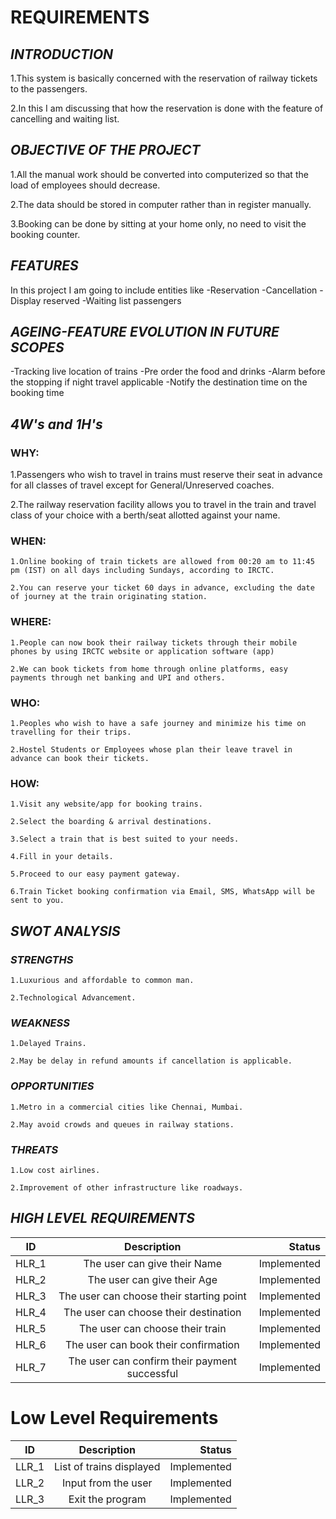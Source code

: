 # **REQUIREMENTS**



## *INTRODUCTION*


1.This system is basically concerned with the reservation of railway tickets to the passengers.

2.In this I am discussing that how the reservation is done with the feature of cancelling and waiting list.


## *OBJECTIVE OF THE PROJECT*


1.All the manual work should be converted into computerized so that the load of employees should decrease.

2.The data should be stored in computer rather than in register manually.

3.Booking can be done by sitting at your home only, no need to visit the booking counter.


## *FEATURES*


In this project I am going to include entities like
   -Reservation
   -Cancellation
   -Display reserved
   -Waiting list passengers


##  *AGEING-FEATURE EVOLUTION IN FUTURE SCOPES*
   -Tracking live location of trains
   -Pre order the food and drinks
   -Alarm before the stopping if night travel applicable
   -Notify the destination time on the booking time


## *4W's and 1H's*


 ### **WHY:**

   1.Passengers who wish to travel in trains must reserve their seat in advance for all classes of travel except for General/Unreserved coaches.

   2.The railway reservation facility allows you to travel in the train and travel class of your choice with a berth/seat allotted against your name.


 ### **WHEN:**

    1.Online booking of train tickets are allowed from 00:20 am to 11:45 pm (IST) on all days including Sundays, according to IRCTC.

    2.You can reserve your ticket 60 days in advance, excluding the date of journey at the train originating station.


 ### **WHERE:**

    1.People can now book their railway tickets through their mobile phones by using IRCTC website or application software (app)

    2.We can book tickets from home through online platforms, easy payments through net banking and UPI and others.


 ### **WHO:**

    1.Peoples who wish to have a safe journey and minimize his time on travelling for their trips.

    2.Hostel Students or Employees whose plan their leave travel in advance can book their tickets.


 ### **HOW:**

    1.Visit any website/app for booking trains.

    2.Select the boarding & arrival destinations.

    3.Select a train that is best suited to your needs.

    4.Fill in your details.

    5.Proceed to our easy payment gateway.

    6.Train Ticket booking confirmation via Email, SMS, WhatsApp will be sent to you.


## *SWOT ANALYSIS*


 ### ***STRENGTHS***

    1.Luxurious and affordable to common man.

    2.Technological Advancement.


 ### ***WEAKNESS***

    1.Delayed Trains.

    2.May be delay in refund amounts if cancellation is applicable.

 ### ***OPPORTUNITIES***

    1.Metro in a commercial cities like Chennai, Mumbai.

    2.May avoid crowds and queues in railway stations.


### ***THREATS***

    1.Low cost airlines.

    2.Improvement of other infrastructure like roadways.

## *HIGH LEVEL REQUIREMENTS*


| ID   |      Description     |  Status |
|----------|:-------------:|------:|
| HLR_1 |  The user can give their Name| Implemented  |
| HLR_2 |    The user can give their Age  | Implemented  |
| HLR_3 |    The user can choose their starting point  | Implemented  |
| HLR_4 |    The user can choose their destination  | Implemented  |
| HLR_5 |    The user can choose their train  | Implemented  |
| HLR_6 |    The user can book their confirmation | Implemented  |
| HLR_7 |    The user can confirm their payment successful  | Implemented  |

# Low Level Requirements
| ID   |      Description     |  Status |
|----------|:-------------:|------:|
| LLR_1 |  List of trains displayed | Implemented  |
| LLR_2 |  Input from the user  | Implemented  |
| LLR_3 |  Exit the program  | Implemented  |

